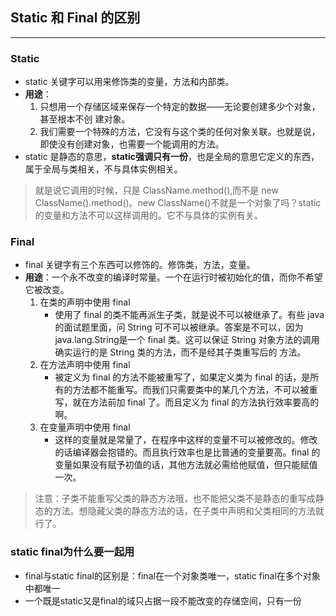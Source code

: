 ## Static 和 Final 的区别
---

### Static 

- static 关键字可以用来修饰类的变量，方法和内部类。
- **用途**：
    1. 只想用一个存储区域来保存一个特定的数据——无论要创建多少个对象，甚至根本不创 建对象。 
    2. 我们需要一个特殊的方法，它没有与这个类的任何对象关联。也就是说，即使没有创建对象，也需要一个能调用的方法。 
- static 是静态的意思，**static强调只有一份**，也是全局的意思它定义的东西，属于全局与类相关，不与具体实例相关。

>  就是说它调用的时候，只是 ClassName.method(),而不是 new ClassName().method()。new ClassName()不就是一个对象了吗？static 的变量和方法不可以这样调用的。它不与具体的实例有关。

### Final

- final 关键字有三个东西可以修饰的。修饰类，方法，变量。
- **用途**：一个永不改变的编译时常量。一个在运行时被初始化的值，而你不希望它被改变。
    1. 在类的声明中使用 final
	   - 使用了 final 的类不能再派生子类，就是说不可以被继承了。有些 java 的面试题里面，问 String 可不可以被继承。答案是不可以，因为 java.lang.String是一个 final 类。这可以保证 String 对象方法的调用确实运行的是 String 类的方法，而不是经其子类重写后的 方法。
    2. 在方法声明中使用 final
	   - 被定义为 final 的方法不能被重写了，如果定义类为 final 的话，是所有的方法都不能重写。而我们只需要类中的某几个方法，不可以被重写，就在方法前加 final 了。而且定义为 final 的方法执行效率要高的啊。
    3. 在变量声明中使用 final
	   - 这样的变量就是常量了，在程序中这样的变量不可以被修改的。修改的话编译器会抱错的。而且执行效率也是比普通的变量要高。final 的变量如果没有赋予初值的话，其他方法就必需给他赋值，但只能赋值一次。

> 注意：子类不能重写父类的静态方法哦，也不能把父类不是静态的重写成静态的方法。想隐藏父类的静态方法的话，在子类中声明和父类相同的方法就行了。

### static final为什么要一起用

- final与static final的区别是：final在一个对象类唯一，static final在多个对象中都唯一
- 一个既是static又是final的域只占据一段不能改变的存储空间，只有一份



